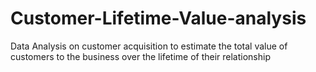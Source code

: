 # Customer-Lifetime-Value-analysis
Data Analysis on customer acquisition to estimate the total value of customers to the business over the lifetime of their relationship
